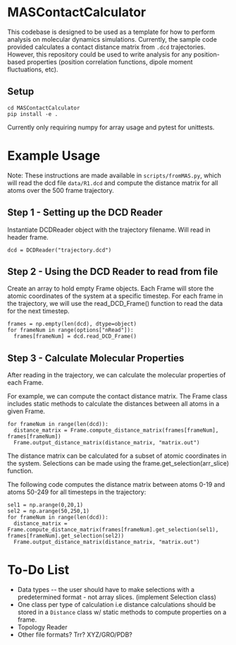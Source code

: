 # MASContactCalculator
This codebase is designed to be used as a template for how to perform analysis on molecular dynamics simulations. Currently, the sample code provided calculates a contact distance matrix from `.dcd` trajectories. However, this repository could be used to write analysis for any position-based properties (position correlation functions, dipole moment fluctuations, etc).

## Setup

```
cd MASContactCalculator
pip install -e .
```
Currently only requiring numpy for array usage and pytest for unittests.

# Example Usage

Note: These instructions are made available in `scripts/fromMAS.py`, which will read the dcd file `data/R1.dcd` and compute the distance matrix for all atoms over the 500 frame trajectory.

## Step 1 - Setting up the DCD Reader
Instantiate DCDReader object with the trajectory filename. Will read in header frame.<br/> 
```
dcd = DCDReader("trajectory.dcd")
```

## Step 2 - Using the DCD Reader to read from file

Create an array to hold empty Frame objects. Each Frame will store the atomic coordinates of the system at a specific timestep. For each frame in the trajectory, we will use the read_DCD_Frame() function to read the data for the next timestep. <br/>
```
frames = np.empty(len(dcd), dtype=object)
for frameNum in range(options["nRead"]):
  frames[frameNum] = dcd.read_DCD_Frame()
```

## Step 3 - Calculate Molecular Properties

After reading in the trajectory, we can calculate the molecular properties of each Frame. <br/>

For example, we can compute the contact distance matrix. The Frame class includes static methods to calculate the distances between all atoms in a given Frame. <br/>

```
for frameNum in range(len(dcd)):
  distance_matrix = Frame.compute_distance_matrix(frames[frameNum], frames[frameNum])
  Frame.output_distance_matrix(distance_matrix, "matrix.out")
```

The distance matrix can be calculated for a subset of atomic coordinates in the system. Selections can be made using the frame.get_selection(arr_slice) function. <br/>

The following code computes the distance matrix between atoms 0-19 and atoms 50-249 for all timesteps in the trajectory:

```
sel1 = np.arange(0,20,1)
sel2 = np.arange(50,250,1)
for frameNum in range(len(dcd)):
  distance_matrix = Frame.compute_distance_matrix(frames[frameNum].get_selection(sel1), frames[frameNum].get_selection(sel2))
  Frame.output_distance_matrix(distance_matrix, "matrix.out")
```


# To-Do List
- Data types -- the user should have to make selections with a predetermined format - not array slices. (implement Selection class)
- One class per type of calculation i.e distance calculations should be stored in a `Distance` class w/ static methods to compute properties on a frame.
- Topology Reader
- Other file formats? Trr? XYZ/GRO/PDB?
